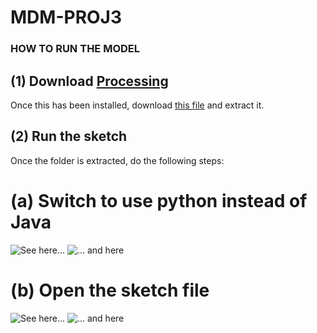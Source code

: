 # MDM-PROJ3

### HOW TO RUN THE MODEL

## (1) Download [Processing](https://processing.org/download)
Once this has been installed, download [this file](https://github.com/qcuincy/MDM-PROJ3/blob/main/sketch_220314b.zip) and extract it.

## (2) Run the sketch
Once the folder is extracted, do the following steps:

# (a) Switch to use python instead of Java
![See here...](https://ibb.co/f4JZJwR)
![... and here](https://ibb.co/xXSqvwd)

# (b) Open the sketch file
![See here...](https://ibb.co/pz3g08T)
![... and here](https://ibb.co/27MmpPt)
